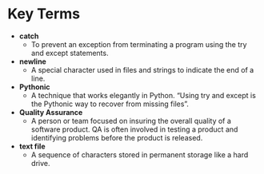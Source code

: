 # Key Terms

* **catch**
  * To prevent an exception from terminating a program using the try and except statements.
* **newline**
  * A special character used in files and strings to indicate the end of a line.
* **Pythonic**
  * A technique that works elegantly in Python. “Using try and except is the Pythonic way to recover from missing files”.
* **Quality Assurance**
  * A person or team focused on insuring the overall quality of a software product. QA is often involved in testing a product and identifying problems before the product is released.
* **text file**
  * A sequence of characters stored in permanent storage like a hard drive.




